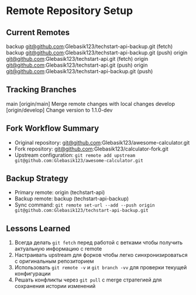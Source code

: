 # Remote Repository Setup

## Current Remotes
backup git@github.com:Glebasik123/techstart-api-backup.git (fetch)
backup git@github.com:Glebasik123/techstart-api-backup.git (push)
origin git@github.com:Glebasik123/techstart-api.git (fetch)
origin git@github.com:Glebasik123/techstart-api.git (push)
origin git@github.com:Glebasik123/techstart-api-backup.git (push)

## Tracking Branches
main [origin/main] Merge remote changes with local changes
develop [origin/develop] Change version to 1.1.0-dev


## Fork Workflow Summary
- Original repository: git@github.com:Glebasik123/awesome-calculator.git
- Fork repository: git@github.com:Glebasik123/calculator-fork.git  
- Upstream configuration: `git remote add upstream git@github.com:Glebasik123/awesome-calculator.git`

## Backup Strategy
- Primary remote: origin (techstart-api)
- Backup remote: backup (techstart-api-backup)
- Sync command: `git remote set-url --add --push origin git@github.com:Glebasik123/techstart-api-backup.git`

## Lessons Learned
1. Всегда делать `git fetch` перед работой с ветками чтобы получить актуальную информацию с remote
2. Настраивать upstream для форков чтобы легко синхронизироваться с оригинальным репозиторием
3. Использовать `git remote -v` и `git branch -vv` для проверки текущей конфигурации
4. Решать конфликты через `git pull` с merge стратегией для сохранения истории изменений
